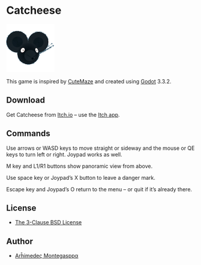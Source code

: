 [cacilhas]: https://cacilhas.info/
[cutemaze]: https://gottcode.org/cutemaze/
[godot]: https://godotengine.org/
[itch]: https://cacilhas.itch.io/catcheese
[itch-app]: https://itch.io/app

# Catcheese

![](icon.png)

This game is inspired by [CuteMaze][cutemaze] and created using [Godot][godot]
3.3.2.


## Download

Get Catcheese from [Itch.io][itch] – use the [Itch app][itch-app].


## Commands

Use arrows or WASD keys to move straight or sideway and the mouse or QE keys to
turn left or right. Joypad works as well.

M key and L1/R1 buttons show panoramic view from above.

Use space key or Joypad’s X button to leave a danger mark.

Escape key and Joypad’s O return to the menu – or quit if it’s already there.


## License

- [The 3-Clause BSD License](COPYING)


## Author

- [Arĥimedeς Montegasppα][cacilhas]
